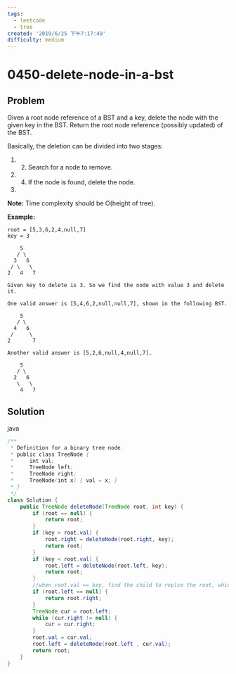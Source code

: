 ```yaml
---
tags:
  - leetcode
  - tree
created: '2019/6/25 下午7:17:49'
difficulty: medium
---
```


# 0450-delete-node-in-a-bst

## Problem

Given a root node reference of a BST and a key, delete the node with the given key in the BST. Return the root node reference \(possibly updated\) of the BST.  
  


Basically, the deletion can be divided into two stages:  


1. 2. Search for a node to remove.
3. 4. If the node is found, delete the node.
5. 
**Note:** Time complexity should be O\(height of tree\).  
  


**Example:**  


```text
root = [5,3,6,2,4,null,7]
key = 3

    5
   / \
  3   6
 / \   \
2   4   7

Given key to delete is 3. So we find the node with value 3 and delete it.

One valid answer is [5,4,6,2,null,null,7], shown in the following BST.

    5
   / \
  4   6
 /     \
2       7

Another valid answer is [5,2,6,null,4,null,7].

    5
   / \
  2   6
   \   \
    4   7
```

## Solution

java

```java
/**
 * Definition for a binary tree node.
 * public class TreeNode {
 *     int val;
 *     TreeNode left;
 *     TreeNode right;
 *     TreeNode(int x) { val = x; }
 * }
 */
class Solution {
    public TreeNode deleteNode(TreeNode root, int key) {
        if (root == null) {
            return root;
        }
        if (key > root.val) {
            root.right = deleteNode(root.right, key);
            return root;
        }
        if (key < root.val) {
            root.left = deleteNode(root.left, key);
            return root;
        }
        //when root.val == key, find the child to replce the root, which is the maximum of its left subtree
        if (root.left == null) {
            return root.right;
        }
        TreeNode cur = root.left;
        while (cur.right != null) {
            cur = cur.right;
        }
        root.val = cur.val;
        root.left = deleteNode(root.left , cur.val);
        return root;
    }
}


​
```

